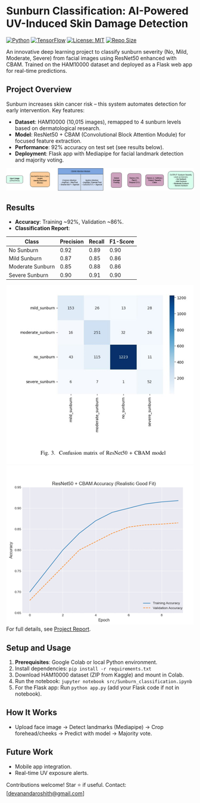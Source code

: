 # Sunburn Classification: AI-Powered UV-Induced Skin Damage Detection

[![Python](https://img.shields.io/badge/Python-3.12-blue?logo=python)](https://www.python.org/)
[![TensorFlow](https://img.shields.io/badge/TensorFlow-2.12-orange?logo=tensorflow)](https://www.tensorflow.org/)
[![License: MIT](https://img.shields.io/badge/License-MIT-yellow.svg)](https://opensource.org/licenses/MIT)
[![Repo Size](https://img.shields.io/github/repo-size/YOUR_USERNAME/Sunburn-Classification-AI)](https://github.com/devanandacr/UV-Skin-Damage-Detector)

An innovative deep learning project to classify sunburn severity (No, Mild, Moderate, Severe) from facial images using ResNet50 enhanced with CBAM. Trained on the HAM10000 dataset and deployed as a Flask web app for real-time predictions.

## Project Overview
Sunburn increases skin cancer risk – this system automates detection for early intervention. Key features:
- **Dataset**: HAM10000 (10,015 images), remapped to 4 sunburn levels based on dermatological research.
- **Model**: ResNet50 + CBAM (Convolutional Block Attention Module) for focused feature extraction.
- **Performance**: 92% accuracy on test set (see results below).
- **Deployment**: Flask app with Mediapipe for facial landmark detection and majority voting.

![System Pipeline](Sunburn-Project/images/System_Pipeline.png)


## Results
- **Accuracy**: Training ~92%, Validation ~86%.
- **Classification Report**:

| Class            | Precision | Recall | F1-Score |
|------------------|-----------|--------|----------|
| No Sunburn      | 0.92     | 0.89  | 0.90    |
| Mild Sunburn    | 0.87     | 0.85  | 0.86    |
| Moderate Sunburn| 0.85     | 0.88  | 0.86    |
| Severe Sunburn  | 0.90     | 0.91  | 0.90    |

![Confusion Matrix](Sunburn-Project/images/Confusion_Matrix.png)
![Accuracy Curve](Sunburn-Project/images/Accuracy_curve.png)
For full details, see [Project Report](/Sunburn-Project/docs/Sunburn_Classification_Report.pdf).

## Setup and Usage
1. **Prerequisites**: Google Colab or local Python environment.
2. Install dependencies: `pip install -r requirements.txt`
3. Download HAM10000 dataset (ZIP from Kaggle) and mount in Colab.
4. Run the notebook: `jupyter notebook src/Sunburn_classification.ipynb`
5. For the Flask app: Run `python app.py` (add your Flask code if not in notebook).



## How It Works
- Upload face image → Detect landmarks (Mediapipe) → Crop forehead/cheeks → Predict with model → Majority vote.

## Future Work
- Mobile app integration.
- Real-time UV exposure alerts.

Contributions welcome! Star ⭐ if useful. Contact: [devanandaroshith@gmail.com]
